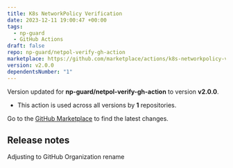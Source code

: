 ```yaml
---
title: K8s NetworkPolicy Verification
date: 2023-12-11 19:00:47 +00:00
tags:
  - np-guard
  - GitHub Actions
draft: false
repo: np-guard/netpol-verify-gh-action
marketplace: https://github.com/marketplace/actions/k8s-networkpolicy-verification
version: v2.0.0
dependentsNumber: "1"
---
```



Version updated for **np-guard/netpol-verify-gh-action** to version **v2.0.0**.
- This action is used across all versions by **1** repositories.

Go to the [GitHub Marketplace](https://github.com/marketplace/actions/k8s-networkpolicy-verification) to find the latest changes.

## Release notes

Adjusting to GitHub Organization rename
